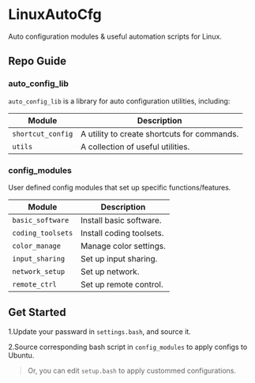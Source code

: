 # LinuxAutoCfg

Auto configuration modules & useful automation scripts for Linux.

## Repo Guide

### auto_config_lib

`auto_config_lib` is a library for auto configuration utilities, including:

| Module            | Description                                 |
| ----------------- | ------------------------------------------- |
| `shortcut_config` | A utility to create shortcuts for commands. |
| `utils`           | A collection of useful utilities.           |

### config_modules

User defined config modules that set up specific functions/features.

| Module            | Description                                 |
| ----------------- | ------------------------------------------- |
| `basic_software`  | Install basic software.                     |
| `coding_toolsets` | Install coding toolsets.                    |
| `color_manage`    | Manage color settings.                      |
| `input_sharing`   | Set up input sharing.                       |
| `network_setup`   | Set up network.                             |
| `remote_ctrl`     | Set up remote control.                      |

## Get Started

1.Update your passward in `settings.bash`, and source it.

2.Source corresponding bash script in `config_modules` to apply configs to Ubuntu.

> Or, you can edit `setup.bash` to apply custommed configurations.

